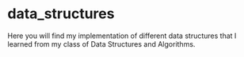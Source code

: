 # data_structures
Here you will find my implementation of different data structures that I learned from my class of Data Structures and Algorithms.
